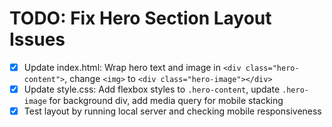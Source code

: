 # TODO: Fix Hero Section Layout Issues

- [x] Update index.html: Wrap hero text and image in `<div class="hero-content">`, change `<img>` to `<div class="hero-image"></div>`
- [x] Update style.css: Add flexbox styles to `.hero-content`, update `.hero-image` for background div, add media query for mobile stacking
- [x] Test layout by running local server and checking mobile responsiveness
